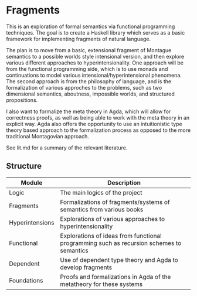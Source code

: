# Fragments

This is an exploration of formal semantics via functional programming techniques. 
The goal is to create a Haskell library which serves as a basic framework for 
implementing fragments of natural language.

The plan is to move from a basic, extensional fragment of Montague semantics to 
a possible worlds style intensional version, and then explore various different 
approaches to hyperintensionality. One approach will be from the functional 
programming side, which is to use monads and continuations to model various 
intensional/hyperintensional phenomena. The second approach is from the philosophy 
of language, and is the formalization of various approches to the problems, 
such as two dimensional semantics, aboutness, impossible worlds, and structured propositions.

I also want to formalize the meta theory in Agda, which will allow for correctness 
proofs, as well as being able to work with the meta theory in an explicit way. 
Agda also offers the opportunity to use an intuitionistic 
type theory based approach to the formalization process as opposed to the more 
traditional Montagovian approach.

See lit.md for a summary of the relevant literature.

## Structure

| Module | Description |
| ------ | ----------- |
| Logic | The main logics of the project |
| Fragments | Formalizations of fragments/systems of semantics from various books |
| Hyperintensions | Explorations of various approaches to hyperintensionality |
| Functional | Explorations of ideas from functional programming such as recursion schemes to semantics |
| Dependent | Use of dependent type theory and Agda to develop fragments |
| Foundations | Proofs and formalizations in Agda of the metatheory for these systems |


